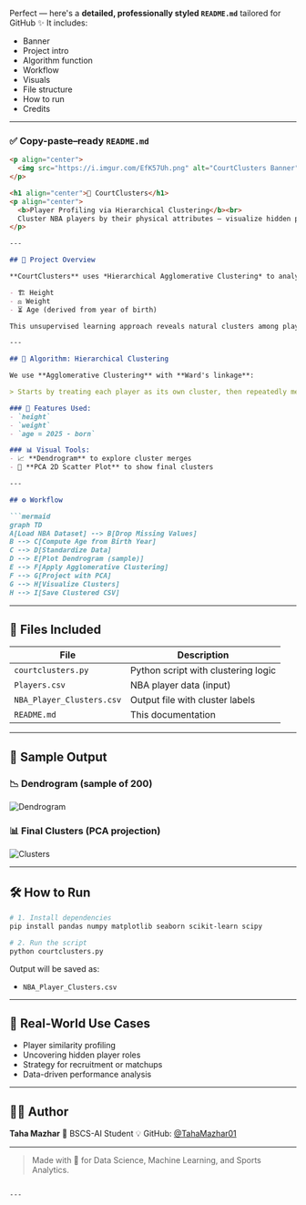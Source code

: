 Perfect — here's a **detailed, professionally styled `README.md`** tailored for GitHub ✨
It includes:

* Banner
* Project intro
* Algorithm function
* Workflow
* Visuals
* File structure
* How to run
* Credits

---

### ✅ Copy-paste–ready `README.md`

````markdown
<p align="center">
  <img src="https://i.imgur.com/EfK57Uh.png" alt="CourtClusters Banner" width="800"/>
</p>

<h1 align="center">🏀 CourtClusters</h1>
<p align="center">
  <b>Player Profiling via Hierarchical Clustering</b><br>
  Cluster NBA players by their physical attributes — visualize hidden player types using unsupervised learning.
</p>

---

## 📌 Project Overview

**CourtClusters** uses *Hierarchical Agglomerative Clustering* to analyze and group NBA players based on:

- 🏗️ Height  
- ⚖️ Weight  
- ⏳ Age (derived from year of birth)

This unsupervised learning approach reveals natural clusters among players — helpful for scouting, analytics, and building strategy.

---

## 🧠 Algorithm: Hierarchical Clustering

We use **Agglomerative Clustering** with **Ward's linkage**:

> Starts by treating each player as its own cluster, then repeatedly merges the closest pairs until 3 final clusters remain.

### 🔬 Features Used:
- `height`
- `weight`
- `age = 2025 - born`

### 📊 Visual Tools:
- 📈 **Dendrogram** to explore cluster merges
- 🔵 **PCA 2D Scatter Plot** to show final clusters

---

## ⚙️ Workflow

```mermaid
graph TD
A[Load NBA Dataset] --> B[Drop Missing Values]
B --> C[Compute Age from Birth Year]
C --> D[Standardize Data]
D --> E[Plot Dendrogram (sample)]
E --> F[Apply Agglomerative Clustering]
F --> G[Project with PCA]
G --> H[Visualize Clusters]
H --> I[Save Clustered CSV]
````

---

## 📁 Files Included

| File                      | Description                         |
| ------------------------- | ----------------------------------- |
| `courtclusters.py`        | Python script with clustering logic |
| `Players.csv`             | NBA player data (input)             |
| `NBA_Player_Clusters.csv` | Output file with cluster labels     |
| `README.md`               | This documentation                  |

---

## 📸 Sample Output

### 📉 Dendrogram (sample of 200)

![Dendrogram](https://i.imgur.com/b96RJCU.png)

### 📊 Final Clusters (PCA projection)

![Clusters](https://i.imgur.com/Gw3cWZ7.png)

---

## 🛠️ How to Run

```bash
# 1. Install dependencies
pip install pandas numpy matplotlib seaborn scikit-learn scipy

# 2. Run the script
python courtclusters.py
```

Output will be saved as:

* `NBA_Player_Clusters.csv`

---

## 🎯 Real-World Use Cases

* Player similarity profiling
* Uncovering hidden player roles
* Strategy for recruitment or matchups
* Data-driven performance analysis

---

## 👨‍💻 Author

**Taha Mazhar**
📘 BSCS-AI Student
💡 GitHub: [@TahaMazhar01](https://github.com/TahaMazhar01)

---

> Made with 💙 for Data Science, Machine Learning, and Sports Analytics.

```

---

